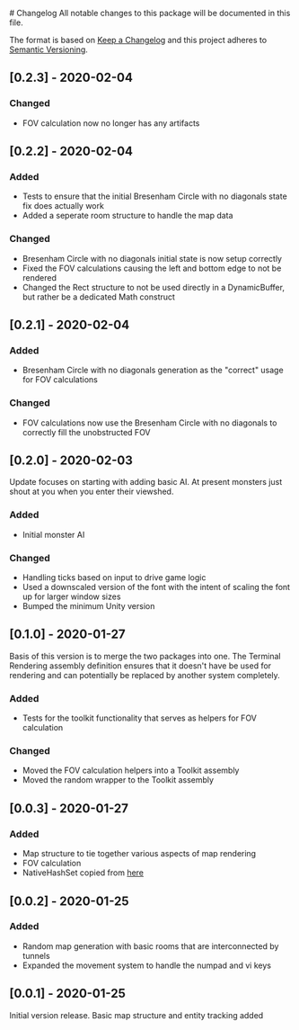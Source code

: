 ﻿﻿# Changelog
All notable changes to this package will be documented in this file.

The format is based on [Keep a Changelog](http://keepachangelog.com/en/1.0.0/)
and this project adheres to [Semantic Versioning](http://semver.org/spec/v2.0.0.html).

## [0.2.3] - 2020-02-04

### Changed

* FOV calculation now no longer has any artifacts

## [0.2.2] - 2020-02-04

### Added

* Tests to ensure that the initial Bresenham Circle with no diagonals state fix does actually work
* Added a seperate room structure to handle the map data

### Changed

* Bresenham Circle with no diagonals initial state is now setup correctly
* Fixed the FOV calculations causing the left and bottom edge to not be rendered
* Changed the Rect structure to not be used directly in a DynamicBuffer, but rather be a dedicated Math construct

## [0.2.1] - 2020-02-04

### Added

* Bresenham Circle with no diagonals generation as the "correct" usage for FOV calculations

### Changed

* FOV calculations now use the Bresenham Circle with no diagonals to correctly fill the unobstructed FOV


## [0.2.0] - 2020-02-03

Update focuses on starting with adding basic AI. At present monsters just shout at you when you enter their viewshed.

### Added

* Initial monster AI

### Changed

* Handling ticks based on input to drive game logic
* Used a downscaled version of the font with the intent of scaling the font up for larger window sizes
* Bumped the minimum Unity version

## [0.1.0] - 2020-01-27

Basis of this version is to merge the two packages into one. The Terminal Rendering assembly definition ensures that it doesn't have be used for rendering and can potentially be replaced by another system completely.

### Added

* Tests for the toolkit functionality that serves as helpers for FOV calculation

### Changed

* Moved the FOV calculation helpers into a Toolkit assembly
* Moved the random wrapper to the Toolkit assembly

## [0.0.3] - 2020-01-27

### Added

* Map structure to tie together various aspects of map rendering
* FOV calculation
* NativeHashSet copied from [here](https://github.com/jacksondunstan/NativeCollections/blob/master/JacksonDunstanNativeCollections/NativeHashSet.cs)

## [0.0.2] - 2020-01-25

### Added

* Random map generation with basic rooms that are interconnected by tunnels
* Expanded the movement system to handle the numpad and vi keys

## [0.0.1] - 2020-01-25

Initial version release. Basic map structure and entity tracking added